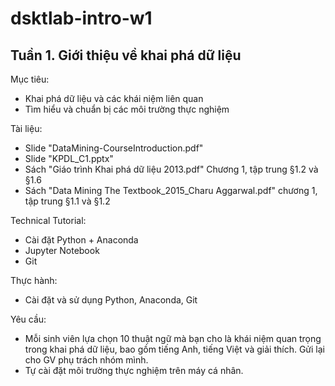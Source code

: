 # dsktlab-intro-w1

## Tuần 1. Giới thiệu về khai phá dữ liệu

Mục tiêu:

- Khai phá dữ liệu và các khái niệm liên quan
- Tìm hiểu và chuẩn bị các môi trường thực nghiệm

Tài liệu:

- Slide "DataMining-CourseIntroduction.pdf"
- Slide "KPDL_C1.pptx"
- Sách "Giáo trình Khai phá dữ liệu 2013.pdf" Chương 1, tập trung &sect;1.2 và &sect;1.6
- Sách "Data Mining The Textbook_2015_Charu Aggarwal.pdf" chương 1, tập trung &sect;1.1 và &sect;1.2

Technical Tutorial:

- Cài đặt Python + Anaconda
- Jupyter Notebook
- Git

Thực hành:

- Cài đặt và sử dụng Python, Anaconda, Git

Yêu cầu:

- Mỗi sinh viên lựa chọn 10 thuật ngữ mà bạn cho là khái niệm quan trọng trong khai phá dữ liệu, bao gồm tiếng Anh, tiếng Việt và giải thích. Gửi lại cho GV phụ trách nhóm mình.
- Tự cài đặt môi trường thực nghiệm trên máy cá nhân.
